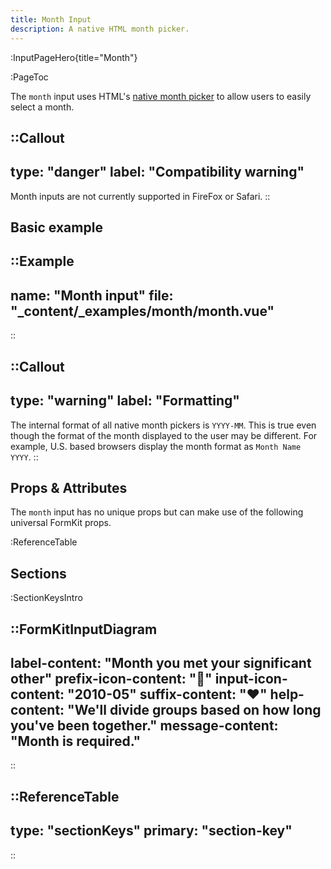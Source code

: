 ```yaml
---
title: Month Input
description: A native HTML month picker.
---
```


:InputPageHero{title="Month"}

:PageToc

The `month` input uses HTML's [native month picker](https://developer.mozilla.org/en-US/docs/Web/HTML/Element/input/month) to allow users to easily select a month.

::Callout
---
type: "danger"
label: "Compatibility warning"
---
Month inputs are not currently supported in FireFox or Safari.
::

## Basic example

::Example
---
name: "Month input"
file: "_content/_examples/month/month.vue"
---
::

::Callout
---
type: "warning"
label: "Formatting"
---
The internal format of all native month pickers is <code>YYYY-MM</code>. This is true
even though the format of the month displayed to the user may be different. For example, U.S. based browsers display the month format as <code>Month Name YYYY</code>.
::

## Props & Attributes

The `month` input has no unique props but can make use of the following universal
FormKit props.

:ReferenceTable

## Sections

:SectionKeysIntro

::FormKitInputDiagram
---
label-content: "Month you met your significant other"
prefix-icon-content: "📅"
input-icon-content: "2010-05"
suffix-content: "❤️"
help-content: "We'll divide groups based on how long you've been together."
message-content: "Month is required."
---
::

::ReferenceTable
---
type: "sectionKeys"
primary: "section-key"
---
::

